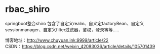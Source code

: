 # rbac_shiro
springboot整合shiro 包含了自定义realm、自义定factoryBean、自定义sessionmanager、自定义filter过滤器，鉴权，登录等等.....

博客地址：http://www.chuyuan.ink:9999/article/22<br>
CSDN：https://blog.csdn.net/weixin_42083036/article/details/105701439
